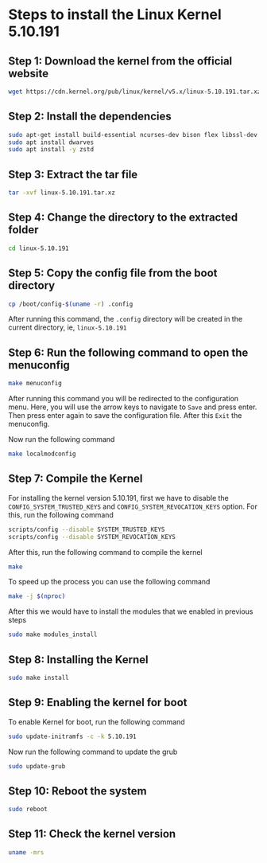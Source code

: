 # Steps to install the Linux Kernel 5.10.191

## Step 1: Download the kernel from the official website

```bash
wget https://cdn.kernel.org/pub/linux/kernel/v5.x/linux-5.10.191.tar.xz
```

## Step 2: Install the dependencies

```bash
sudo apt-get install build-essential ncurses-dev bison flex libssl-dev libelf-dev 
sudo apt install dwarves
sudo apt install -y zstd
```

## Step 3: Extract the tar file

```bash
tar -xvf linux-5.10.191.tar.xz
```

## Step 4: Change the directory to the extracted folder

```bash
cd linux-5.10.191
```

## Step 5: Copy the config file from the boot directory

```bash
cp /boot/config-$(uname -r) .config
```

After running this command, the ```.config``` directory will be 
created in the current directory, ie, ```linux-5.10.191```

## Step 6: Run the following command to open the menuconfig 

```bash
make menuconfig
```

After running this command you will be redirected to the configuration menu. Here, you will use the arrow keys to navigate to ```Save``` and press enter. Then press enter again to save the configuration file. After this ```Exit``` the menuconfig.

Now run the following command 
```bash
make localmodconfig
```

## Step 7: Compile the Kernel

For installing the kernel version 5.10.191, first we have to disable the ```CONFIG_SYSTEM_TRUSTED_KEYS``` and ```CONFIG_SYSTEM_REVOCATION_KEYS``` option. For this, run the following command

```bash
scripts/config --disable SYSTEM_TRUSTED_KEYS
scripts/config --disable SYSTEM_REVOCATION_KEYS
```

After this, run the following command to compile the kernel

```bash
make
```

To speed up the process you can use the following command

```bash
make -j $(nproc)
```

After this we would have to install the modules that we enabled in previous steps
```bash
sudo make modules_install
```

## Step 8: Installing the Kernel

```bash
sudo make install
```

## Step 9: Enabling the kernel for boot

To enable Kernel for boot, run the following command

```bash
sudo update-initramfs -c -k 5.10.191
```

Now run the following command to update the grub

```bash
sudo update-grub
```

## Step 10: Reboot the system

```bash
sudo reboot
```

## Step 11: Check the kernel version

```bash
uname -mrs
```
